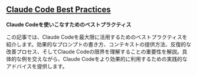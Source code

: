 ## [Claude Code Best Practices](https://htdocs.dev/posts/claude-code-best-practices/)

**Claude Codeを使いこなすためのベストプラクティス**

この記事では、Claude Codeを最大限に活用するためのベストプラクティスを紹介します。効果的なプロンプトの書き方、コンテキストの提供方法、反復的な改善プロセス、そしてClaude Codeの限界を理解することの重要性を解説。具体的な例を交えながら、Claude Codeをより効果的に利用するための実践的なアドバイスを提供します。
